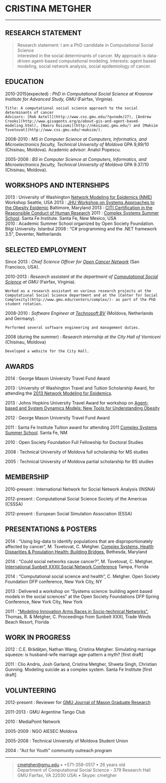 CRISTINA METGHER
=========================

----

RESEARCH STATEMENT
--------------------

>  Research statement: I am a PhD candidate in Computational Social Science\
>  interested in the social determinants of cancer. My approach is data-driven agent-based computational modeling. 
Interests: agent based modeling, social network analysis, social epidemiology of cancer.


EDUCATION
--------------------

2010-2015(expected)
:   *PhD in Computational Social Science at Krasnow Institute for Advanced Study, GMU*
    (Fairfax, Virginia).

    Title: A computational social science approach to the social determinants of cancer
    Advisors: [Rob Axtell](http://www.css.gmu.edu/?q=node/27), [Andrew Crooks](http://www.gisagents.org/p/about-gis-and-agent-based-modeling.html), [Naoru Koizumi](http://nkoizumi.gmu.edu/) and [Maksim Tsvetovat](http://www.css.gmu.edu/~maksim/).


2008-2010
:   *MS in Computer Science at Computers, Informatics, and Microelectronics faculty, Technical University of Moldova* GPA 9,89/10 (Chisinau, Moldova). Academic advisor: Anatol Popescu.


2005-2008
:   *BS in Computer Science at Computers, Informatics, and Microelectronics faculty, Technical University of Moldova* GPA 9.37/10 (Chisinau, Moldova).

WORKSHOPS AND INTERNSHIPS
--------------------

2013
:    University of Washington [Network Modeling for Epidemics (NME)]((https://statnet.csde.washington.edu/trac/wiki/NME2013workshop)) Workshop Seattle, USA
2013
:    [JHU Workshop on Systems Approaches to the Obesity Epidemic](http://www.jhsph.edu/research/centers-and-institutes/johns-hopkins-global-center-on-childhood-obesity/announcements/announcement_20130304.html) Baltimore, Maryland
2013
:    [CITI Certification in the Responsible Conduct of Human Research](www.citiprogram.org) 
2011
:    [Complex Systems Summer School](www.santafe.edu/education/schools/complex-systems-summer-schools/). Santa Fe Institute. Santa Fe, New Mexico, USA    
2010
:    Academic Summer School organized by Open Society Foundation. Bilgi University. Istanbul
2008
:     “C# programming and the .NET framework 3.5", Deventer, Netherlands


SELECTED EMPLOYMENT
--------------------

Since 2013
:   *Chief Science Officer for [Open Cancer Network](http://blog.opencancer.cc/about/)*
    (San Francisco, USA).


2010-2013
:   *Research assistant at the department of [Computational Social Science](http://www.css.gmu.edu/) at 
    GMU* (Fairfax, Virginia).

    Worked as a research assistant on various research projects at the Computational Social Science department and at the [Center for Social Complexity](http://www.gmu.edu/centers/complex/)- as part of the PhD student rotation.

2008-2010
:   *Software Engineer at [Technosoft BV](http://www.technosoft.nl/)*
    (Moldova, Netherlands and Germany).

    Performed several software engineering and management duties. 


2008 (during the summer)
 :   *Research internship at the City Hall of Vorniceni*
     (Chisinau, Moldova)    
    
    Developed a website for the City Hall.


AWARDS
----------------------------------

2014
:   George Mason University Travel Fund Award

2013
:   University of Washington Travel and Tuition Scholarship Award, for attending the [2013 Network Modeling for Epidemics](https://statnet.csde.washington.edu/trac/wiki/NME2013workshop).

2013
:   Johns Hopkins University Travel Award for workshop on [Agent-based and System Dynamics Models: New Tools for Understanding Obesity](http://www.jhsph.edu/research/centers-and-institutes/johns-hopkins-global-center-on-childhood-obesity/announcements/announcement_20130304.html)

2012
:   George Mason University Travel Fund Award

2011 
:   Santa Fe Institute Tuition award for attending 2011 [Complex Systems Summer School](http://www.santafe.edu/education/schools/complex-systems-summer-schools/). Santa Fe, NM

2010
:   Open Society Foundation Full Fellowship for Doctoral Studies

2008
:   Technical University of Moldova full scholarship for MS studies

2005
:   Technical University of Moldova partial scholarship for BS studies

MEMBERSHIP
---------

2010-present
:   International Network for Social Network Analysis (INSNA) 

2012-present
:   Computational Social Science Society of the Americas (CSSSA)

2012-present 
:   European Social Simulation Association (ESSA)

 
PRESENTATIONS & POSTERS
------------------------

2014
:   “Using big-data to identify populations that are disproportionately affected by cancer”, M. Tsvetovat, C. Metgher. [Complex Systems, Health Disparities & Population Health: Building Bridges](http://conferences.thehillgroup.com/UMich/complexity-disparities-populationhealth/), Bethesda, Maryland

2014
:   “Could social networks cause cancer?”, M. Tsvetovat, C. Metgher. [International Sunbelt XXXII Social Network Conference](http://www.sunbelt2014.org/) Tampa, Florida 

2014
:   “Computational social science and health”, C. Metgher. Open Society Foundation DFP conference, New York City, NY 

2013
:   Delivered a workshop on “Systems science: building agent based models in the social sciences” at the Open Society Foundations DFP Spring Conference, New York City, New York

2011
:   ["Modeling Innovation Arms Races in Socio-technical Networks"](http://www.css.gmu.edu/node/125), Thomas, R. & Metgher, C. Proceedings from Sunbelt XXXI, Trade Winds Beach Resort, Florida 


WORK IN PROGRESS
------------------------

2012
:    C.E. Brădăţan, Nathan Wang, Cristina Metgher. Simulating marriage squeeze: is husband-wife marriage age-pattern a myth? [first draft] 

2011
:    Clio Andris, Josh Garland, Cristina Metgher, Shweta Singh, Christian Gunning. Modeling suicide as a complex system. Santa Fe Institute [first draft] 


VOLUNTEERING
------------------------

2012-present
:    Reviewer for [GMU Journal of Mason Graduate Research](http://journals.gmu.edu/jmgr)

2011-2013
:   GMU Argentine Tango Club

2010
:   MediaPoint Network 

2005-2009
:   NGO AIESEC Moldova

2005-2008
:   Technical University of Moldova Student Union 

2004
:   "Act for Youth" community outreach program



----

> <cmetgher@gmu.edu> • +571-358-0517 • 26 years old\
>  Department of Computational Social Science - 379 Research Hall GMU Fairfax, VA 22030 USA\ • Skype: cmetgher